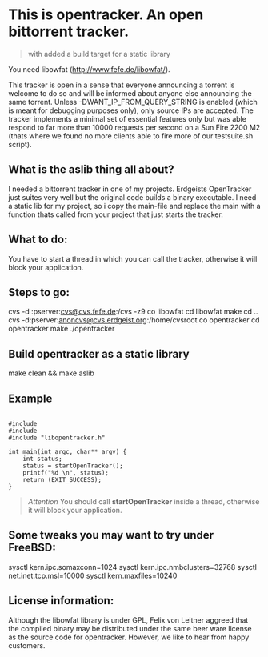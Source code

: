 This is opentracker. An open bittorrent tracker.
=================================================

> with added a build target for a static library 

You need libowfat (http://www.fefe.de/libowfat/).

This tracker is open in a sense that everyone announcing a torrent is welcome to do so and will be informed about anyone else announcing the same torrent. Unless
-DWANT_IP_FROM_QUERY_STRING is enabled (which is meant for debugging purposes only), only source IPs are accepted. The tracker implements a minimal set of
essential features only but was able respond to far more than 10000 requests per second on a Sun Fire 2200 M2 (thats where we found no more clients able to fire
more of our testsuite.sh script).

What is the aslib thing all about?
-------------------------------------------------
I needed a bittorrent tracker in one of my projects. Erdgeists OpenTracker just suites very well but the original code builds a binary executable. I need a static lib for my project, so i copy the main-file and replace the main with a function thats called from your project that just starts the tracker. 

What to do:
-------------------------------------------------
You have to start a thread in which you can call the tracker, otherwise it will block your application. 

Steps to go:
-------------------------------------------------
cvs -d :pserver:cvs@cvs.fefe.de:/cvs -z9 co libowfat
cd libowfat
make
cd ..
cvs -d:pserver:anoncvs@cvs.erdgeist.org:/home/cvsroot co opentracker
cd opentracker
make
./opentracker

Build opentracker as a static library
-------------------------------------------------
make clean && make aslib

Example
-------------------------------------------------
<pre><code>
#include <stdio.h>
#include <stdlib.h>
#include "libopentracker.h"

int main(int argc, char** argv) {
    int status;
    status = startOpenTracker();
    printf("%d \n", status);    
    return (EXIT_SUCCESS);
}
</code></pre>

>
> *Attention*
> You should call <b>startOpenTracker</b> inside a thread, otherwise it will block your application.
> 

Some tweaks you may want to try under FreeBSD:
-------------------------------------------------
sysctl kern.ipc.somaxconn=1024
sysctl kern.ipc.nmbclusters=32768
sysctl net.inet.tcp.msl=10000
sysctl kern.maxfiles=10240

License information:
-------------------------------------------------
Although the libowfat library is under GPL, Felix von Leitner aggreed that the compiled binary may be distributed under the same beer ware license as the source code for opentracker. However, we like to hear from happy customers.
